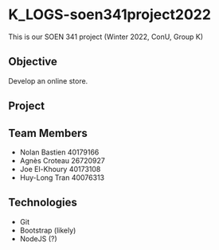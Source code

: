 # K_LOGS-soen341project2022

This is our SOEN 341 project (Winter 2022, ConU, Group K)

## Objective

Develop an online store.

## Project

## Team Members

* Nolan Bastien 40179166
* Agnès Croteau 26720927
* Joe El-Khoury 40173108
* Huy-Long Tran 40076313

## Technologies

* Git
* Bootstrap (likely)
* NodeJS (?)
